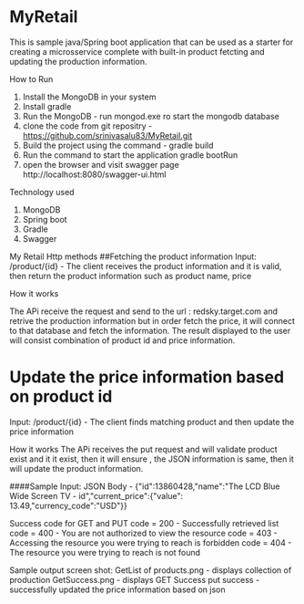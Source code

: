 # MyRetail

This is sample java/Spring boot application that can be used as a starter for creating a microsservice complete with built-in product fetcting and updating the production information.

How to Run

1. Install the MongoDB in your system 
2. Install gradle 
3. Run the MongoDB - run mongod.exe ro start the mongodb database
4. clone the code from git repositry -https://github.com/srinivasalu83/MyRetail.git
5. Build the project using the command - gradle build
6. Run the command to start the application gradle bootRun
7. open the browser and visit swagger page http://localhost:8080/swagger-ui.html


Technology used
1. MongoDB 
2. Spring boot
3. Gradle
4. Swagger


My Retail Http methods
##Fetching the product information
Input: /product/{id} - The client receives the product information and it is valid, then return the product information such as product name, price

How it works

The APi receive the request and send to the url : redsky.target.com and retrive the production information but in order fetch the price, it will connect to that database and fetch the information.
The result displayed to the user  will consist combination of product id and price information.

# Update the price information based on product id
Input: /product/{id} - The client finds matching product and then update the price information

How it works
The APi receives the put request and will validate product exist and it it exist, then it will ensure , the JSON information is same, then it will update the product information.

####Sample Input: JSON Body - {"id":13860428,"name":"The LCD Blue Wide Screen TV - id","current_price":{"value": 13.49,"currency_code":"USD"}}


Success code for GET and PUT
code = 200 - Successfully retrieved list
code = 400 - You are not authorized to view the resource
code = 403 - Accessing the resource you were trying to reach is forbidden
code = 404 - The resource you were trying to reach is not found


Sample output screen shot:
GetList of products.png - displays collection of production
GetSuccess.png - displays GET Success
put success - successfully  updated the price information based on json

